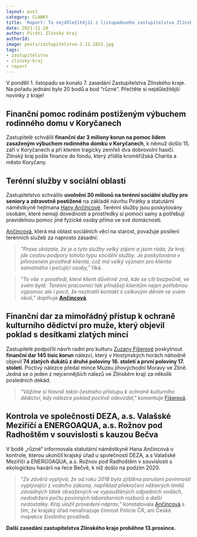 ```yaml
---
layout: post
category: CLANKY
title: 'Report: To nejdůležitější z listopadového zastupitelstva Zlínského kraje!'
date: 2021-11-10
author: Piráti Zlínský kraj
authorId: 
image: posts/zastupitelstvo-1.11.2021.jpg
tags: 
- zastupitelstvo
- zlinsky-kraj
- report
---
```


V pondělí 1. listopadu se konalo 7. zasedání Zastupitelstva Zlínského kraje. Na pořadu jednání bylo  20 bodů a bod “různé”. Přečtěte si nejdůležitější novinky z kraje!

## Finanční pomoc rodinám postiženým výbuchem rodinného domu v Koryčanech
Zastupitelé schválili **finanční dar 3 miliony korun na pomoc lidem zasaženým výbuchem rodinného domku v Koryčanech**, k němuž došlo 15. září v Koryčanech a při kterém tragicky zemřeli dva dobrovolní hasiči. Zlínský kraj pošle finance do fondu, který zřídila kroměřížská Charita a město Koryčany.

## Terénní služby v sociální oblasti 
Zastupitelstvo schválilo **uvolnění 30 milionů na terénní sociální služby pro seniory a zdravotně postižené** na základě návrhu Pirátky a statutární náměstkyně hejtmana [Hany Ančincové](https://zlinsky.pirati.cz/lide/hana-ancincova/). Terénní služby jsou poskytovány osobám, které nemají dovednosti a prostředky si pomoci samy a potřebují pravidelnou pomoc jiné fyzické osoby přímo ve své domácnosti. 

[Ančincová](https://zlinsky.pirati.cz/lide/hana-ancincova/), která má oblast sociálních věcí na starost, považuje posílení terénních služeb za naprosto zásadní:
> *"Praxe ukázala, že je o tyto služby velký zájem a jsem ráda, že kraj jde cestou podpory tohoto typu sociální služby. Je poskytována v přirozeném prostředí klienta, což má velký význam pro klienta samotného i pečující osoby,"* říká.
> 

> *"To vše v prostředí, které klient důvěrně zná, kde se cítí bezpečně, ve svém bytě. Terénní pracovníci tak přinášejí klientům nejen potřebnou výpomoc ale i pocit, že neztratili kontakt s celkovým děním ve svém okolí,"* doplňuje **[Ančincová](https://zlinsky.pirati.cz/lide/hana-ancincova/)**.
> 

## Finanční dar za mimořádný přístup k ochraně kulturního dědictví pro muže, který objevil poklad s desítkami zlatých mincí
Zastupitelé podpořili návrh radní pro kulturu [Zuzany Fišerové](https://zlinsky.pirati.cz/lide/zuzana-fiserova/) poskytnout **finanční dar 145 tisíc korun** nálezci, který v Hostýnských horách náhodně objevil **74 zlatých dukátů z druhé poloviny 16. století a první poloviny 17. století**. Poctivý nálezce předal mince Muzeu jihovýchodní Moravy ve Zlíně. Jedná se o jeden z nejcennějších nálezů ve Zlínském kraji za několik posledních dekád.
> *"Vážíme si hlavně takto čestného přístupu k ochraně kulturního dědictví, kdy nálezce poklad poctivě odevzdal,"* komentuje [Fišerová](https://zlinsky.pirati.cz/lide/zuzana-fiserova/).
> 

## Kontrola ve společnosti DEZA, a.s. Valašské Meziříčí a ENERGOAQUA, a.s. Rožnov pod Radhoštěm v souvislosti s kauzou Bečva
V bodě „různé“ informovala statutární náměstkyně Hana Ančincová o kontrole, kterou ukončil krajský úřad u společností DEZA, a.s Valašské Meziříčí a ENERGOAQUA, a.s. Rožnov pod Radhoštěm v souvislosti s ekologickou havárií na řece Bečvě, k níž došlo na podzim 2020.
> *"Ze závěrů vyplývá, že od roku 2018 byla zjištěna porušení povinností vyplývající z vodního zákona, například překročení některých limitů závadných látek obsažených ve vypouštěných odpadních vodách, nedodržení počtu povinných laboratorních rozborů a další nedostatky. Kraj uložil provedení náprav,"* konstatovala [Ančincová](https://zlinsky.pirati.cz/lide/hana-ancincova/) s tím, že krajský úřad nenahrazuje činnost Policie ČR, ani České inspekce životního prostředí. 
> 

**Další zasedání zastupitelstva Zlínského kraje proběhne 13.prosince.**


